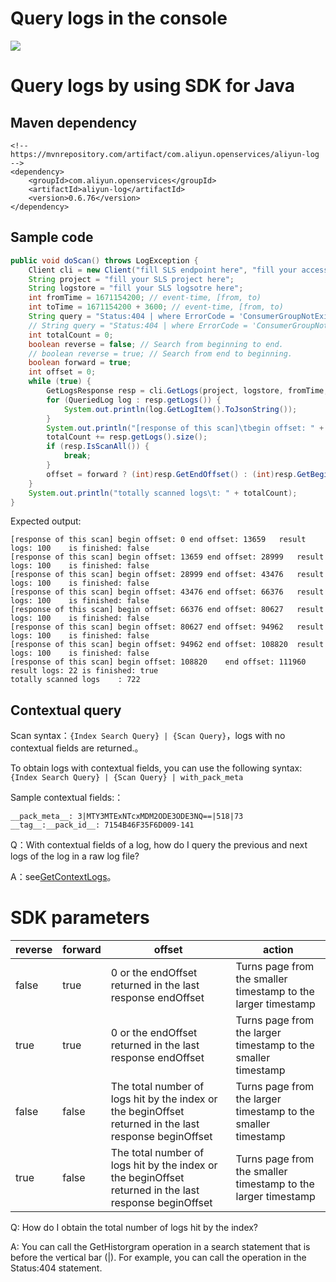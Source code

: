 # Query logs in the console

![](/img/searchdemo/scan_sdk_demo_on_web_console.jpg)

# Query logs by using SDK for Java

## Maven dependency

```
<!-- https://mvnrepository.com/artifact/com.aliyun.openservices/aliyun-log -->
<dependency>
    <groupId>com.aliyun.openservices</groupId>
    <artifactId>aliyun-log</artifactId>
    <version>0.6.76</version>
</dependency>
```

## Sample code

```java
public void doScan() throws LogException {
    Client cli = new Client("fill SLS endpoint here", "fill your accessKeyId here", "fill your accessKeySecret here");
    String project = "fill your SLS project here";
    String logstore = "fill your SLS logsotre here";
    int fromTime = 1671154200; // event-time, [from, to)
    int toTime = 1671154200 + 3600; // event-time, [from, to)
    String query = "Status:404 | where ErrorCode = 'ConsumerGroupNotExist'"; // No contextual fields are returned.
    // String query = "Status:404 | where ErrorCode = 'ConsumerGroupNotExist' | with_pack_meta"; // Contextual fields are returned.
    int totalCount = 0;
    boolean reverse = false; // Search from beginning to end.
    // boolean reverse = true; // Search from end to beginning.
    boolean forward = true;
    int offset = 0;
    while (true) {
        GetLogsResponse resp = cli.GetLogs(project, logstore, fromTime, toTime, "", query, 100, offset, reverse, forward, "mode=scan;");
        for (QueriedLog log : resp.getLogs()) {
            System.out.println(log.GetLogItem().ToJsonString());
        }
        System.out.println("[response of this scan]\tbegin offset: " + resp.GetBeginOffset() + "\tend offset: " + resp.GetEndOffset() + "\tresult logs: " + resp.getLogs().size() + "\tis finished: " + resp.IsScanAll());
        totalCount += resp.getLogs().size();
        if (resp.IsScanAll()) {
            break;
        }
        offset = forward ? (int)resp.GetEndOffset() : (int)resp.GetBeginOffset();
    }
    System.out.println("totally scanned logs\t: " + totalCount);
}
```

Expected output:

```
[response of this scan]	begin offset: 0	end offset: 13659	result logs: 100	is finished: false
[response of this scan]	begin offset: 13659	end offset: 28999	result logs: 100	is finished: false
[response of this scan]	begin offset: 28999	end offset: 43476	result logs: 100	is finished: false
[response of this scan]	begin offset: 43476	end offset: 66376	result logs: 100	is finished: false
[response of this scan]	begin offset: 66376	end offset: 80627	result logs: 100	is finished: false
[response of this scan]	begin offset: 80627	end offset: 94962	result logs: 100	is finished: false
[response of this scan]	begin offset: 94962	end offset: 108820	result logs: 100	is finished: false
[response of this scan]	begin offset: 108820	end offset: 111960	result logs: 22	is finished: true
totally scanned logs	: 722
```

## Contextual query

Scan syntax：`{Index Search Query} | {Scan Query}`，logs with no contextual fields are returned.。

To obtain logs with contextual fields, you can use the following syntax: `{Index Search Query} | {Scan Query} | with_pack_meta`

Sample contextual fields:：

```
__pack_meta__: 3|MTY3MTExNTcxMDM2ODE3ODE3NQ==|518|73
__tag__:__pack_id__: 7154B46F35F6D009-141
```

Q：With contextual fields of a log, how do I query the previous and next logs of the log in a raw log file?

A：see[GetContextLogs](https://www.alibabacloud.com/help/en/doc-detail/152116.html)。

# SDK parameters

| reverse | forward | offset                                                                                                 | action                                                        |
| ------- | ------- | ------------------------------------------------------------------------------------------------------ | ------------------------------------------------------------- |
| false   | true    | 0 or the endOffset returned in the last response endOffset                                             | Turns page from the smaller timestamp to the larger timestamp |
| true    | true    | 0 or the endOffset returned in the last response endOffset                                             | Turns page from the larger timestamp to the smaller timestamp |
| false   | false   | The total number of logs hit by the index or the beginOffset returned in the last response beginOffset | Turns page from the larger timestamp to the smaller timestamp |
| true    | false   | The total number of logs hit by the index or the beginOffset returned in the last response beginOffset | Turns page from the smaller timestamp to the larger timestamp |

Q: How do I obtain the total number of logs hit by the index?

A: You can call the GetHistorgram operation in a search statement that is before the vertical bar (\|). For example, you can call the operation in the Status:404 statement.
